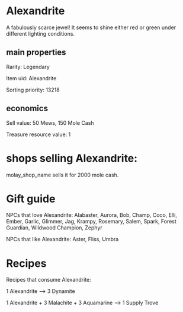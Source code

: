 # Alexandrite

A fabulously scarce jewel! It seems to shine either red or green under different lighting conditions.

## main properties

Rarity: Legendary

Item uid: Alexandrite

Sorting priority: 13218

## economics

Sell value: 50 Mews, 150 Mole Cash

Treasure resource value: 1

# shops selling Alexandrite:

molay_shop_name sells it for 2000 mole cash.

# Gift guide

NPCs that love Alexandrite: Alabaster, Aurora, Bob, Champ, Coco, Elli, Ember, Garlic, Glimmer, Jag, Krampy, Rosemary, Salem, Spark, Forest Guardian, Wildwood Champion, Zephyr

NPCs that like Alexandrite: Aster, Fliss, Umbra

# Recipes

Recipes that consume Alexandrite:

1 Alexandrite --> 3 Dynamite

1 Alexandrite + 3 Malachite + 3 Aquamarine --> 1 Supply Trove